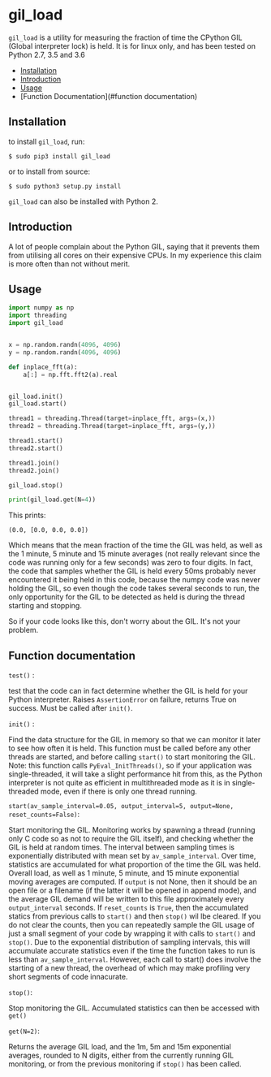 # gil_load

`gil_load` is a utility for measuring the fraction of time the CPython GIL
(Global interpreter lock) is held. It is for linux only, and has been tested
on Python 2.7, 3.5 and 3.6

  * [Installation](#installation)
  * [Introduction](#introduction)
  * [Usage](#usage)
  * [Function Documentation](#function documentation)


## Installation

to install `gil_load`, run:

```
$ sudo pip3 install gil_load
```

or to install from source:

```
$ sudo python3 setup.py install
```

`gil_load` can also be installed with Python 2.

## Introduction

A lot of people complain about the Python GIL, saying that it prevents them
from utilising all cores on their expensive CPUs. In my experience this claim
is more often than not without merit.

## Usage

```python
import numpy as np
import threading
import gil_load


x = np.random.randn(4096, 4096)
y = np.random.randn(4096, 4096)

def inplace_fft(a):
    a[:] = np.fft.fft2(a).real


gil_load.init()
gil_load.start()

thread1 = threading.Thread(target=inplace_fft, args=(x,))
thread2 = threading.Thread(target=inplace_fft, args=(y,))

thread1.start()
thread2.start()

thread1.join()
thread2.join()

gil_load.stop()

print(gil_load.get(N=4))

```

This prints:

```
(0.0, [0.0, 0.0, 0.0])
```

Which means that the mean fraction of the time the GIL was held, as well as
the 1 minute, 5 minute and 15 minute averages (not really relevant since the
code was running only for a few seconds) was zero to four digits. In fact, the
code that samples whether the GIL is held every 50ms probably never
encountered it being held in this code, because the numpy code was never
holding the GIL, so even though the code takes several seconds to run, the
only opportunity for the GIL to be detected as held is during the thread
starting and stopping.

So if your code looks like this, don't worry about the GIL. It's not your problem.

## Function documentation

`test()` :

test that the code can in fact determine whether the GIL is held for your
Python interpreter. Raises `AssertionError` on failure, returns True on
success. Must be called after `init()`.

`init()` :

Find the data structure for the GIL in memory so that we can monitor it later
to see how often it is held. This function must be called before any other
threads are started, and before calling `start()` to start monitoring the GIL.
Note: this function calls `PyEval_InitThreads()`, so if your application was
single-threaded, it will take a slight performance hit from this, as the
Python interpreter is not quite as efficient in multithreaded mode as it is in
single-threaded mode, even if there is only one thread running.

`start(av_sample_interval=0.05, output_interval=5, output=None, reset_counts=False)`:

Start monitoring the GIL. Monitoring works by spawning a thread (running only
C code so as not to require the GIL itself), and checking whether the GIL is
held at random times. The interval between sampling times is exponentially
distributed with mean set by `av_sample_interval`. Over time, statistics are
accumulated for what proportion of the time the GIL was held. Overall load, as
well as 1 minute, 5 minute, and 15 minute exponential moving averages are
computed. If `output` is not None, then it should be an open file or a
filename (if the latter it will be opened in append mode), and the average GIL
demand will be written to this file approximately every `output_interval`
seconds. If `reset_counts` is `True`, then the accumulated statics from
previous calls to `start()` and then `stop()` wil lbe cleared. If you do not
clear the counts, then you can repeatedly sample the GIL usage of just a small
segment of your code by wrapping it with calls to `start()` and `stop()`. Due
to the exponential distribution of sampling intervals, this will accumulate
accurate statistics even if the time the function takes to run is less than
`av_sample_interval`. However, each call to start() does involve the starting of
a new thread, the overhead of which may make profiling very short segments of
code innacurate.

`stop()`:

Stop monitoring the GIL. Accumulated statistics can then be accessed with `get()`

`get(N=2)`:

Returns the average GIL load, and the 1m, 5m and 15m exponential averages,
rounded to N digits, either from the currently running GIL monitoring, or from
the previous monitoring if `stop()` has been called.
